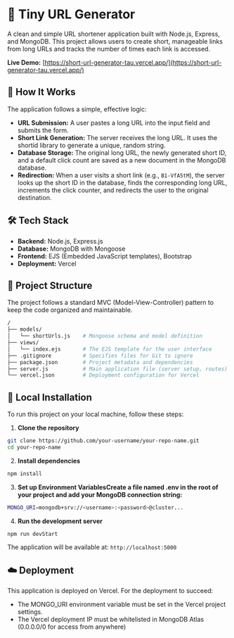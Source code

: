 # 🔗 Tiny URL Generator
A clean and simple URL shortener application built with Node.js, Express, and MongoDB. This project allows users to create short, manageable links from long URLs and tracks the number of times each link is accessed.

**Live Demo:** [https://short-url-generator-tau.vercel.app/](https://short-url-generator-tau.vercel.app/)

## 🤔 How It Works
The application follows a simple, effective logic:

- **URL Submission:** A user pastes a long URL into the input field and submits the form.
- **Short Link Generation:** The server receives the long URL. It uses the shortid library to generate a unique, random string.
- **Database Storage:** The original long URL, the newly generated short ID, and a default click count are saved as a new document in the MongoDB database.
- **Redirection:** When a user visits a short link (e.g., `B1-VfA5tM`), the server looks up the short ID in the database, finds the corresponding long URL, increments the click counter, and redirects the user to the original destination.

## 🛠️ Tech Stack
- **Backend:** Node.js, Express.js
- **Database:** MongoDB with Mongoose
- **Frontend:** EJS (Embedded JavaScript templates), Bootstrap
- **Deployment:** Vercel

## 📁 Project Structure
The project follows a standard MVC (Model-View-Controller) pattern to keep the code organized and maintainable.
```bash
/
├── models/
│   └── shortUrls.js    # Mongoose schema and model definition
├── views/
│   └── index.ejs       # The EJS template for the user interface
├── .gitignore          # Specifies files for Git to ignore
├── package.json        # Project metadata and dependencies
├── server.js           # Main application file (server setup, routes)
└── vercel.json         # Deployment configuration for Vercel

```

## 🚀 Local Installation

To run this project on your local machine, follow these steps:

1. **Clone the repository**

```bash
git clone https://github.com/your-username/your-repo-name.git
cd your-repo-name
```
2. **Install dependencies**
```bash
npm install
```
3. **Set up Environment VariablesCreate a file named .env in the root of your project and add your MongoDB connection string:**
```bash
MONGO_URI=mongodb+srv://<username>:<password>@cluster...
```
4. **Run the development server**
```bash
npm run devStart
```
The application will be available at: `http://localhost:5000`

## ☁️ Deployment

This application is deployed on Vercel.
For the deployment to succeed:
- The MONGO_URI environment variable must be set in the Vercel project settings.
- The Vercel deployment IP must be whitelisted in MongoDB Atlas (0.0.0.0/0 for access from anywhere)
